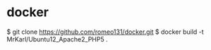 # docker
$ git clone https://github.com/romeo131/docker.git
$ docker build -t MrKarl/Ubuntu12_Apache2_PHP5 .
